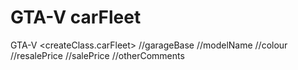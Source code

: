 # GTA-V carFleet
GTA-V
<createClass.carFleet>
//garageBase
  //modelName
  //colour
  //resalePrice
  //salePrice
  //otherComments
  <fin>
